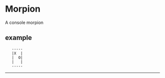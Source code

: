 # Morpion

A console morpion

example
-----

       -----
       |X  |
       |  O|
       |   |
       -----
-----
